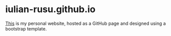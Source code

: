 # iulian-rusu.github.io
[This](https://iulian-rusu.github.io/) is my personal website, hosted as a GitHub page and designed using a bootstrap template.